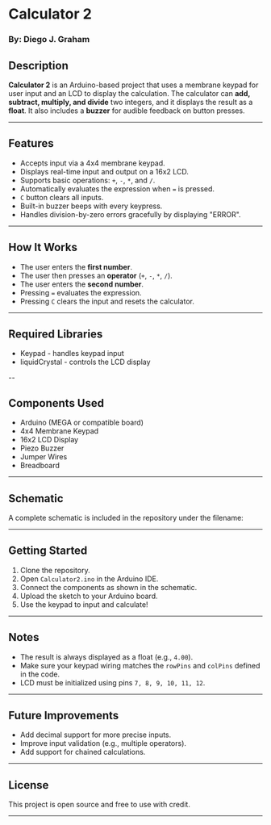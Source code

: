 # Calculator 2
### By: Diego J. Graham

## Description

**Calculator 2** is an Arduino-based project that uses a membrane keypad for user input and an LCD to display the calculation. The calculator can **add, subtract, multiply, and divide** two integers, and it displays the result as a **float**. It also includes a **buzzer** for audible feedback on button presses.

---

## Features

- Accepts input via a 4x4 membrane keypad.
- Displays real-time input and output on a 16x2 LCD.
- Supports basic operations: `+`, `-`, `*`, and `/`.
- Automatically evaluates the expression when `=` is pressed.
- `C` button clears all inputs.
- Built-in buzzer beeps with every keypress.
- Handles division-by-zero errors gracefully by displaying "ERROR".

---

## How It Works

- The user enters the **first number**.
- The user then presses an **operator** (`+`, `-`, `*`, `/`).
- The user enters the **second number**.
- Pressing `=` evaluates the expression.
- Pressing `C` clears the input and resets the calculator.

---

## Required Libraries
- Keypad - handles keypad input
- liquidCrystal - controls the LCD display

--

## Components Used

- Arduino (MEGA or compatible board)
- 4x4 Membrane Keypad
- 16x2 LCD Display
- Piezo Buzzer
- Jumper Wires
- Breadboard

---

## Schematic

A complete schematic is included in the repository under the filename:


---

## Getting Started

1. Clone the repository.
2. Open `Calculator2.ino` in the Arduino IDE.
3. Connect the components as shown in the schematic.
4. Upload the sketch to your Arduino board.
5. Use the keypad to input and calculate!

---

## Notes

- The result is always displayed as a float (e.g., `4.00`).
- Make sure your keypad wiring matches the `rowPins` and `colPins` defined in the code.
- LCD must be initialized using pins `7, 8, 9, 10, 11, 12`.

---

## Future Improvements

- Add decimal support for more precise inputs.
- Improve input validation (e.g., multiple operators).
- Add support for chained calculations.

---

## License

This project is open source and free to use with credit.

---

